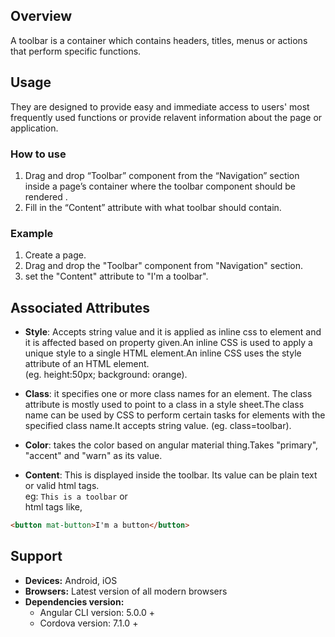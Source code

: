 ## Overview
A toolbar is a container which contains headers, titles, menus or actions that perform specific functions. 

## Usage
They are designed to provide easy and immediate access to users' most frequently used functions or provide relavent information about the page or application.

### How to use
1. Drag and drop “Toolbar” component from the “Navigation” section inside a page’s container where the toolbar component should be rendered .
2. Fill in the “Content” attribute with what toolbar should contain.


### Example
1. Create a page.
2. Drag and drop the "Toolbar" component from "Navigation" section.
3. set the "Content" attribute to "I'm a toolbar".

## Associated Attributes
- **Style**: Accepts string value and it is applied as inline css to element and it is affected based on property given.An inline CSS is used to apply a unique style to a single HTML element.An inline CSS uses the style attribute of an HTML element.  
(eg. height:50px; background: orange).

- **Class**: it specifies one or more class names for an element. The class attribute is mostly used to point to a class in a style sheet.The class name can be used by CSS to perform certain tasks for elements with the specified class name.It accepts string value. (eg. class=toolbar).

- **Color**: takes the color based on angular material thing.Takes "primary", "accent" and "warn" as its value.

- **Content**: This is displayed inside the toolbar. Its value can be plain text or valid html tags.  
eg: 
```This is a toolbar```
or  
html tags like,  
```html
<button mat-button>I'm a button</button>
```

## Support
- **Devices:** Android, iOS
- **Browsers:**  Latest version of all modern browsers
- **Dependencies version:** 
    - Angular CLI version: 5.0.0 + 
    - Cordova version: 7.1.0 +
